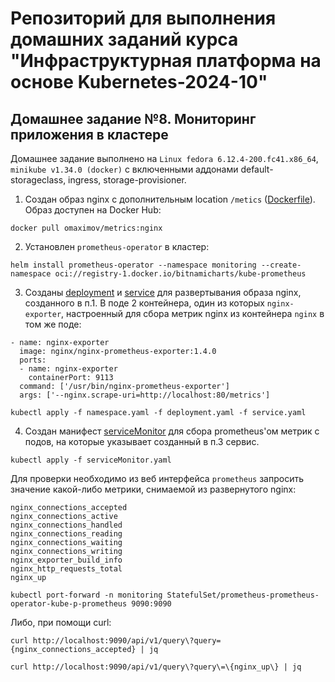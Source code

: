 # Репозиторий для выполнения домашних заданий курса "Инфраструктурная платформа на основе Kubernetes-2024-10"

## Домашнее задание №8. Мониторинг приложения в кластере

Домашнее задание выполнено на `Linux fedora 6.12.4-200.fc41.x86_64`, `minikube v1.34.0 (docker)` с включенными аддонами default-storageclass, ingress, storage-provisioner.

1. Создан образ nginx c дополнительным location `/metics` ([Dockerfile](./Dockerfile)). Образ доступен на Docker Hub:
```
docker pull omaximov/metrics:nginx
```

2. Установлен `prometheus-operator` в кластер:
```
helm install prometheus-operator --namespace monitoring --create-namespace oci://registry-1.docker.io/bitnamicharts/kube-prometheus
```
3. Созданы [deployment](./deployment.yaml) и [service](./service.yaml) для развертывания образа nginx, созданного в п.1.
 В поде 2 контейнера, один из которых `nginx-exporter`, настроенный для сбора метрик nginx из контейнера `nginx` в том же поде:
```
- name: nginx-exporter
  image: nginx/nginx-prometheus-exporter:1.4.0
  ports:
  - name: nginx-exporter
    containerPort: 9113
  command: ['/usr/bin/nginx-prometheus-exporter']
  args: ['--nginx.scrape-uri=http://localhost:80/metrics']
```
```
kubectl apply -f namespace.yaml -f deployment.yaml -f service.yaml
```
4. Создан манифест [serviceMonitor](./serviceMonitor.yaml) для сбора prometheus'ом метрик с подов, на которые указывает созданный в п.3 сервис.
```
kubectl apply -f serviceMonitor.yaml
```
Для проверки необходимо из веб интерфейса `prometheus` запросить значение какой-либо метрики, снимаемой из развернутого nginx:
```
nginx_connections_accepted
nginx_connections_active
nginx_connections_handled
nginx_connections_reading
nginx_connections_waiting
nginx_connections_writing
nginx_exporter_build_info
nginx_http_requests_total
nginx_up
```
```
kubectl port-forward -n monitoring StatefulSet/prometheus-prometheus-operator-kube-p-prometheus 9090:9090
```
Либо, при помощи curl:
```
curl http://localhost:9090/api/v1/query\?query={nginx_connections_accepted} | jq
```
```
curl http://localhost:9090/api/v1/query\?query\=\{nginx_up\} | jq 
```